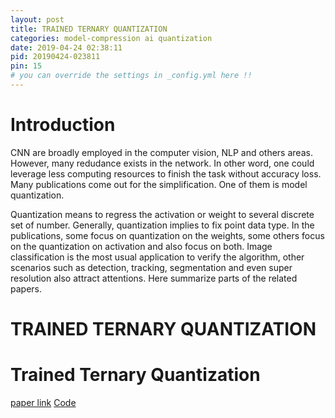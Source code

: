 ```yaml
---
layout: post
title: TRAINED TERNARY QUANTIZATION
categories: model-compression ai quantization
date: 2019-04-24 02:38:11
pid: 20190424-023811
pin: 15
# you can override the settings in _config.yml here !!
---
```


# Introduction

CNN are broadly employed in the computer vision, NLP and others areas. However, many redudance exists in the network. In other word, one could leverage less computing resources to finish the task without accuracy loss. Many publications come out for the simplification. One of them is model quantization. 

Quantization means to regress the activation or weight to several discrete set of number. Generally, quantization implies to fix point data type. In the publications, some focus on quantization on the weights, some others focus on the quantization on activation and also focus on both. Image classification is the most usual application to verify the algorithm, other scenarios such as detection, tracking, segmentation and even super resolution also attract attentions. Here summarize parts of the related papers.

# TRAINED TERNARY QUANTIZATION
# Trained Ternary Quantization
[paper link](https://arxiv.org/abs/1612.01064)
[Code](https://github.com/czhu95/ternarynet)

